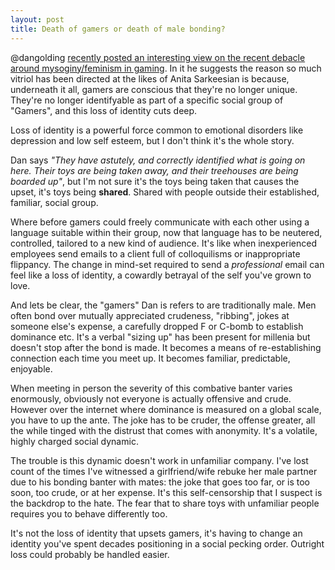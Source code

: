 ```yaml
---
layout: post
title: Death of gamers or death of male bonding?
---
```


@dangolding [recently posted an interesting view on the recent debacle around mysoginy/feminism in gaming](http://dangolding.tumblr.com/post/95985875943/the-end-of-gamers). In it he suggests the reason so much vitriol has been directed at the likes of Anita Sarkeesian is because, underneath it all, gamers are conscious that they're no longer unique. They're no longer identifyable as part of a specific social group of "Gamers", and this loss of identity cuts deep.

Loss of identity is a powerful force common to emotional disorders like depression and low self esteem, but I don't think it's the whole story.

Dan says *"They have astutely, and correctly identified what is going on here. Their toys are being taken away, and their treehouses are being boarded up"*, but I'm not sure it's the toys being taken that causes the upset, it's toys being **shared**. Shared with people outside their established, familiar, social group.

Where before gamers could freely communicate with each other using a language suitable within their group, now that language has to be neutered, controlled, tailored to a new kind of audience. It's like when inexperienced employees send emails to a client full of colloquilisms or inappropriate flippancy. The change in mind-set required to send a *professional* email can feel like a loss of identity, a cowardly betrayal of the self you've grown to love.

And lets be clear, the "gamers" Dan is refers to are traditionally male. Men often bond over mutually appreciated crudeness, "ribbing", jokes at someone else's expense, a carefully dropped F or C-bomb to establish dominance etc. It's a verbal "sizing up" has been present for millenia but doesn't stop after the bond is made. It becomes a means of re-establishing connection each time you meet up. It becomes familiar, predictable, enjoyable. 

When meeting in person the severity of this combative banter varies enormously, obviously not everyone is actually offensive and crude. However over the internet where dominance is measured on a global scale, you have to up the ante. The joke has to be cruder, the offense greater, all the while tinged with the distrust that comes with anonymity. It's a volatile, highly charged social dynamic.

The trouble is this dynamic doesn't work in unfamiliar company. I've lost count of the times I've witnessed a girlfriend/wife rebuke her male partner due to his bonding banter with mates: the joke that goes too far, or is too soon, too crude, or at her expense. It's this self-censorship that I suspect is the backdrop to the hate. The fear that to share toys with unfamiliar people requires you to behave differently too. 

It's not the loss of identity that upsets gamers, it's having to change an identity you've spent decades positioning in a social pecking order. Outright loss could probably be handled easier. 

